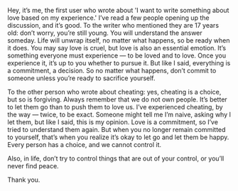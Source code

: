 Hey, it’s me, the first user who wrote about 'I want to write something about love based on my experience.' I’ve read a few people opening up the discussion, and it’s good. To the writer who mentioned they are 17 years old: don’t worry, you’re still young. You will understand the answer someday. Life will unwrap itself, no matter what happens, so be ready when it does. You may say love is cruel, but love is also an essential emotion. It’s something everyone must experience — to be loved and to love. Once you experience it, it’s up to you whether to pursue it. But like I said, everything is a commitment, a decision. So no matter what happens, don’t commit to someone unless you’re ready to sacrifice yourself.

To the other person who wrote about cheating: yes, cheating is a choice, but so is forgiving. Always remember that we do not own people. It’s better to let them go than to push them to love us. I’ve experienced cheating, by the way — twice, to be exact. Someone might tell me I’m naive, asking why I let them, but like I said, this is my opinion. Love is a commitment, so I’ve tried to understand them again. But when you no longer remain committed to yourself, that’s when you realize it’s okay to let go and let them be happy. Every person has a choice, and we cannot control it.

Also, in life, don’t try to control things that are out of your control, or you’ll never find peace.

Thank you.